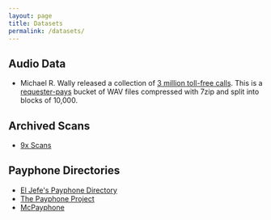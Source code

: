 ```yaml
---
layout: page
title: Datasets
permalink: /datasets/
---
```


## Audio Data
 - Michael R. Wally released a collection of [3 million toll-free calls](http://s3.amazonaws.com/wardial/). This is a [requester-pays](http://docs.aws.amazon.com/AmazonS3/latest/dev/RequesterPaysBuckets.html) bucket of WAV files compressed with 7zip and split into blocks of 10,000.

## Archived Scans
 - [9x Scans](http://packetstormsecurity.com/groups/9x/)

## Payphone Directories

 - [El Jefe's Payphone Directory](http://www.payphone-directory.org/)
 - [The Payphone Project](http://www.payphone-project.com/numbers/)
 - [McPayphone](http://www.mcpayphone.com/)
